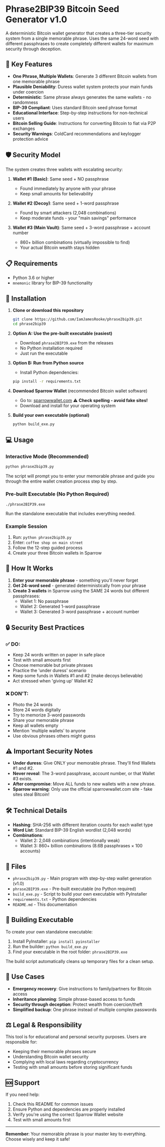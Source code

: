 # Phrase2BIP39 Bitcoin Seed Generator v1.0

A deterministic Bitcoin wallet generator that creates a three-tier security system from a single memorable phrase. Uses the same 24-word seed with different passphrases to create completely different wallets for maximum security through deception.

## 🔑 Key Features

- **One Phrase, Multiple Wallets**: Generate 3 different Bitcoin wallets from one memorable phrase
- **Plausible Deniability**: Duress wallet system protects your main funds under coercion
- **Deterministic**: Same phrase always generates the same wallets - no randomness
- **BIP-39 Compliant**: Uses standard Bitcoin seed phrase format
- **Educational Interface**: Step-by-step instructions for non-technical users
- **Bitcoin Selling Guide**: Instructions for converting Bitcoin to fiat via P2P exchanges
- **Security Warnings**: ColdCard recommendations and keylogger protection advice

## 🛡️ Security Model

The system creates three wallets with escalating security:

1. **Wallet #1 (Basic)**: Same seed + NO passphrase
   - Found immediately by anyone with your phrase
   - Keep small amounts for believability

2. **Wallet #2 (Decoy)**: Same seed + 1-word passphrase  
   - Found by smart attackers (2,048 combinations)
   - Keep moderate funds - your "main savings" performance

3. **Wallet #3 (Main Vault)**: Same seed + 3-word passphrase + account number
   - 860+ billion combinations (virtually impossible to find)
   - Your actual Bitcoin wealth stays hidden

## 📋 Requirements

- Python 3.6 or higher
- `mnemonic` library for BIP-39 functionality

## 🚀 Installation

1. **Clone or download this repository**
   ```bash
   git clone https://github.com/IamJamesRooke/phrase2bip39.git
   cd phrase2bip39
   ```

2. **Option A: Use the pre-built executable (easiest)**
   - Download `phrase2BIP39.exe` from the releases
   - No Python installation required
   - Just run the executable

3. **Option B: Run from Python source**
   - Install Python dependencies:
   ```bash
   pip install -r requirements.txt
   ```

3. **Download Sparrow Wallet** (recommended Bitcoin wallet software)
   - Go to: [sparrowwallet.com](https://sparrowwallet.com) ⚠️ **Check spelling - avoid fake sites!**
   - Download and install for your operating system

4. **Build your own executable (optional)**
   ```bash
   python build_exe.py
   ```

## 💻 Usage

### Interactive Mode (Recommended)
```bash
python phrase2bip39.py
```
The script will prompt you to enter your memorable phrase and guide you through the entire wallet creation process step by step.

### Pre-built Executable (No Python Required)
```bash
./phrase2BIP39.exe
```
Run the standalone executable that includes everything needed.

### Example Session
1. Run: `python phrase2bip39.py`
2. Enter: `coffee shop on main street`
3. Follow the 12-step guided process
4. Create your three Bitcoin wallets in Sparrow

## 📖 How It Works

1. **Enter your memorable phrase** - something you'll never forget
2. **Get 24-word seed** - generated deterministically from your phrase
3. **Create 3 wallets** in Sparrow using the SAME 24 words but different passphrases:
   - Wallet 1: No passphrase
   - Wallet 2: Generated 1-word passphrase
   - Wallet 3: Generated 3-word passphrase + account number

## 🔒 Security Best Practices

### ✅ DO:
- Keep 24 words written on paper in safe place
- Test with small amounts first
- Choose memorable but private phrases
- Practice the 'under duress' scenario
- Keep some funds in Wallets #1 and #2 (make decoys believable)
- Act stressed when 'giving up' Wallet #2

### ❌ DON'T:
- Photo the 24 words
- Store 24 words digitally
- Try to memorize 3-word passwords
- Share your memorable phrase
- Keep all wallets empty
- Mention 'multiple wallets' to anyone
- Use obvious phrases others might guess

## ⚠️ Important Security Notes

- **Under duress**: Give ONLY your memorable phrase. They'll find Wallets #1 and #2.
- **Never reveal**: The 3-word passphrase, account number, or that Wallet #3 exists.
- **After compromise**: Move ALL funds to new wallets with a new phrase.
- **Sparrow warning**: Only use the official sparrowwallet.com site - fake sites steal Bitcoin!

## 🛠️ Technical Details

- **Hashing**: SHA-256 with different iteration counts for each wallet type
- **Word List**: Standard BIP-39 English wordlist (2,048 words)
- **Combinations**:
  - Wallet 2: 2,048 combinations (intentionally weak)
  - Wallet 3: 860+ billion combinations (8.6B passphrases × 100 accounts)

## 📁 Files

- `phrase2bip39.py` - Main program with step-by-step wallet generation (v1.0)
- `phrase2BIP39.exe` - Pre-built executable (no Python required)
- `build_exe.py` - Script to build your own executable with PyInstaller
- `requirements.txt` - Python dependencies
- `README.md` - This documentation

## 🔧 Building Executable

To create your own standalone executable:

1. Install PyInstaller: `pip install pyinstaller`
2. Run the builder: `python build_exe.py`
3. Find your executable in the root folder: `phrase2BIP39.exe`

The build script automatically cleans up temporary files for a clean setup.

## 🤝 Use Cases

- **Emergency recovery**: Give instructions to family/partners for Bitcoin access
- **Inheritance planning**: Simple phrase-based access to funds
- **Security through deception**: Protect wealth from coercion/theft
- **Simplified backup**: One phrase instead of multiple complex passwords

## ⚖️ Legal & Responsibility

This tool is for educational and personal security purposes. Users are responsible for:
- Keeping their memorable phrases secure
- Understanding Bitcoin wallet security
- Complying with local laws regarding cryptocurrency
- Testing with small amounts before storing significant funds

## 🆘 Support

If you need help:
1. Check this README for common issues
2. Ensure Python and dependencies are properly installed
3. Verify you're using the correct Sparrow Wallet website
4. Test with small amounts first

---

**Remember**: Your memorable phrase is your master key to everything. Choose wisely and keep it safe!